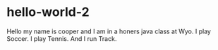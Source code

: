 # hello-world-2
Hello my name is cooper and I am in a honers java class at Wyo.
I play Soccer.
I play Tennis. 
And I run Track.
